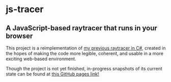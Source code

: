 # js-tracer
## A JavaScript-based raytracer that runs in your browser

This project is a reimplementation of [my previous raytracer in C#](https://github.com/helpvisa/simple_raytracer), created in the hopes of making the code more legible, coherent, and usable in a more exciting web-based environment.

Though the project is not yet finished, in-progress snapshots of its current state can be found at [this GitHub pages link!](https://helpvisa.github.io/js-tracer/)
